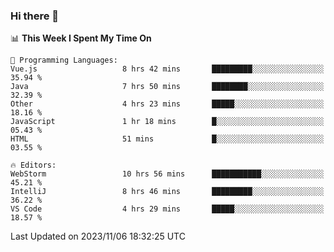 ### Hi there 👋

<!--
**asdf12303116/asdf12303116** is a ✨ _special_ ✨ repository because its `README.md` (this file) appears on your GitHub profile.

Here are some ideas to get you started:

- 🔭 I’m currently working on ...
- 🌱 I’m currently learning ...
- 👯 I’m looking to collaborate on ...
- 🤔 I’m looking for help with ...
- 💬 Ask me about ...
- 📫 How to reach me: ...
- 😄 Pronouns: ...
- ⚡ Fun fact: ...
-->

<!--START_SECTION:waka-->
📊 **This Week I Spent My Time On** 

```text
💬 Programming Languages: 
Vue.js                   8 hrs 42 mins       █████████░░░░░░░░░░░░░░░░   35.94 % 
Java                     7 hrs 50 mins       ████████░░░░░░░░░░░░░░░░░   32.39 % 
Other                    4 hrs 23 mins       █████░░░░░░░░░░░░░░░░░░░░   18.16 % 
JavaScript               1 hr 18 mins        █░░░░░░░░░░░░░░░░░░░░░░░░   05.43 % 
HTML                     51 mins             █░░░░░░░░░░░░░░░░░░░░░░░░   03.55 % 

🔥 Editors: 
WebStorm                 10 hrs 56 mins      ███████████░░░░░░░░░░░░░░   45.21 % 
IntelliJ                 8 hrs 46 mins       █████████░░░░░░░░░░░░░░░░   36.22 % 
VS Code                  4 hrs 29 mins       █████░░░░░░░░░░░░░░░░░░░░   18.57 % 
```


 Last Updated on 2023/11/06 18:32:25 UTC
<!--END_SECTION:waka-->
